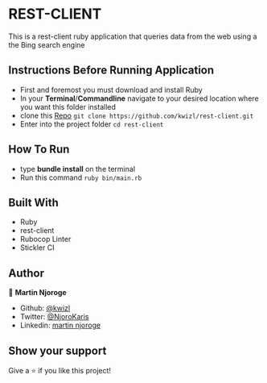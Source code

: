 # REST-CLIENT
This is a rest-client ruby application that queries data from the web using a the Bing search engine

## Instructions Before Running Application
- First and foremost you must download and install Ruby
- In your **Terminal**/**Commandline** navigate to your desired location where you want this folder installed
- clone this [Repo](https://github.com/kwizl/rest-client) `git clone https://github.com/kwizl/rest-client.git`
- Enter into the project folder `cd rest-client`

## How To Run
- type **bundle install** on the terminal
- Run this command `ruby bin/main.rb`

## Built With

- Ruby
- rest-client
- Rubocop Linter
- Stickler CI

## Author

👤 **Martin Njoroge**

- Github: [@kwizl](https://github.com/kwizl)
- Twitter: [@NjoroKaris](https://twitter.com/NjoroKaris)
- Linkedin: [martin njoroge](https://www.linkedin.com/in/martin-njoroge-098774110/)

## Show your support

Give a ⭐️ if you like this project!
